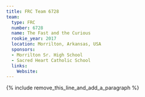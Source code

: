 ```yaml
---
title: FRC Team 6728
team:
  type: FRC
  number: 6728
  name: The Fast and the Curious
  rookie_year: 2017
  location: Morrilton, Arkansas, USA
  sponsors:
  - Morrilton Sr. High School
  - Sacred Heart Catholic School
  links:
    Website:
---
```


{% include remove_this_line_and_add_a_paragraph %}